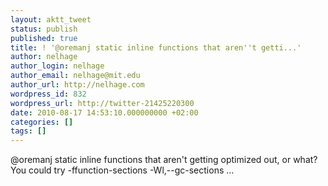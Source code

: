 ```yaml
---
layout: aktt_tweet
status: publish
published: true
title: ! '@oremanj static inline functions that aren''t getti...'
author: nelhage
author_login: nelhage
author_email: nelhage@mit.edu
author_url: http://nelhage.com
wordpress_id: 832
wordpress_url: http://twitter-21425220300
date: 2010-08-17 14:53:10.000000000 +02:00
categories: []
tags: []
---
```

@oremanj static inline functions that aren't getting optimized out, or what? You could try -ffunction-sections -Wl,--gc-sections ...
